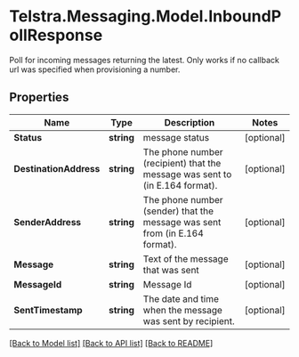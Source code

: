 # Telstra.Messaging.Model.InboundPollResponse
Poll for incoming messages returning the latest. Only works if no callback url was specified when provisioning a number. 

## Properties

Name | Type | Description | Notes
------------ | ------------- | ------------- | -------------
**Status** | **string** | message status | [optional] 
**DestinationAddress** | **string** | The phone number (recipient) that the message was sent to (in E.164 format).  | [optional] 
**SenderAddress** | **string** | The phone number (sender) that the message was sent from (in E.164 format).  | [optional] 
**Message** | **string** | Text of the message that was sent | [optional] 
**MessageId** | **string** | Message Id | [optional] 
**SentTimestamp** | **string** | The date and time when the message was sent by recipient. | [optional] 

[[Back to Model list]](../README.md#documentation-for-models) [[Back to API list]](../README.md#documentation-for-api-endpoints) [[Back to README]](../README.md)

